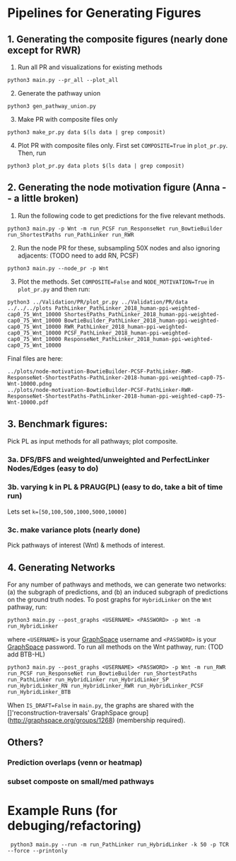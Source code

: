 # Pipelines for Generating Figures

## 1. Generating the composite figures (nearly done except for RWR)

1. Run all PR and visualizations for existing methods

```
python3 main.py --pr_all --plot_all
````

2. Generate the pathway union

```
python3 gen_pathway_union.py
```

3. Make PR with composite files only

```
python3 make_pr.py data $(ls data | grep composit)
```

4. Plot PR with composite files only. First set `COMPOSITE=True` in `plot_pr.py`. Then, run

```
python3 plot_pr.py data plots $(ls data | grep composit)
```

## 2. Generating the node motivation figure (Anna -- a little broken)

1. Run the following code to get predictions for the five relevant methods.

```
python3 main.py -p Wnt -m run_PCSF run_ResponseNet run_BowtieBuilder run_ShortestPaths run_PathLinker run_RWR
```

2. Run the node PR for these, subsampling 50X nodes and also ignoring adjacents: (TODO need to add RN, PCSF)

```
python3 main.py --node_pr -p Wnt
```

3. Plot the methods. Set `COMPOSITE=False` and `NODE_MOTIVATION=True` in `plot_pr.py` and then run:

```
python3 ../Validation/PR/plot_pr.py ../Validation/PR/data ../../../plots PathLinker_PathLinker_2018_human-ppi-weighted-cap0_75_Wnt_10000 ShortestPaths_PathLinker_2018_human-ppi-weighted-cap0_75_Wnt_10000 BowtieBuilder_PathLinker_2018_human-ppi-weighted-cap0_75_Wnt_10000 RWR_PathLinker_2018_human-ppi-weighted-cap0_75_Wnt_10000 PCSF_PathLinker_2018_human-ppi-weighted-cap0_75_Wnt_10000 ResponseNet_PathLinker_2018_human-ppi-weighted-cap0_75_Wnt_10000
```

Final files are here:

```
../plots/node-motivation-BowtieBuilder-PCSF-PathLinker-RWR-ResponseNet-ShortestPaths-PathLinker-2018-human-ppi-weighted-cap0-75-Wnt-10000.pdng
../plots/node-motivation-BowtieBuilder-PCSF-PathLinker-RWR-ResponseNet-ShortestPaths-PathLinker-2018-human-ppi-weighted-cap0-75-Wnt-10000.pdf
```

## 3. Benchmark figures:

Pick PL as input methods for all pathways; plot composite.

### 3a. DFS/BFS and weighted/unweighted and PerfectLinker Nodes/Edges (easy to do)

### 3b. varying k in PL & PRAUG(PL) (easy to do, take a bit of time run)

Lets set `k=[50,100,500,1000,5000,10000]`

### 3c. make variance plots (nearly done)

Pick pathways of interest (Wnt) & methods of interest.  

## 4. Generating Networks

For any number of pathways and methods, we can generate two networks: (a) the subgraph of predictions, and (b) an induced subgraph of predictions on the ground truth nodes. To post graphs for `HybridLinker` on the `Wnt` pathway, run:

```
python3 main.py --post_graphs <USERNAME> <PASSWORD> -p Wnt -m run_HybridLinker
```

where `<USERNAME>` is your [GraphSpace](http://graphspace.org/) username and `<PASSWORD>` is your [GraphSpace](http://graphspace.org/) password.    To run all methods on the Wnt pathway, run: (TOD add BTB-HL)

```
python3 main.py --post_graphs <USERNAME> <PASSWORD> -p Wnt -m run_RWR run_PCSF run_ResponseNet run_BowtieBuilder run_ShortestPaths run_PathLinker run_HybridLinker run_HybridLinker_SP run_HybridLinker_RN run_HybridLinker_RWR run_HybridLinker_PCSF run_HybridLinker_BTB
```

When `IS_DRAFT=False` in `main.py`, the graphs are shared with the []'reconstruction-traversals' GraphSpace group](http://graphspace.org/groups/1268) (membership required).

## Others?

### Prediction overlaps (venn or heatmap)
### subset composte on small/med pathways

# Example Runs (for debuging/refactoring)

```
 python3 main.py --run -m run_PathLinker run_HybridLinker -k 50 -p TCR --force --printonly
 ```
